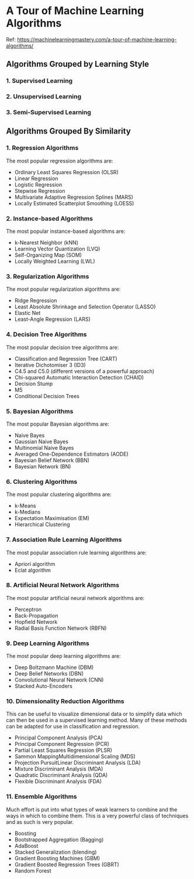 # A Tour of Machine Learning Algorithms
Ref: https://machinelearningmastery.com/a-tour-of-machine-learning-algorithms/

## Algorithms Grouped by Learning Style

### 1. Supervised Learning
### 2. Unsupervised Learning
### 3. Semi-Supervised Learning

## Algorithms Grouped By Similarity

### 1. Regression Algorithms

The most popular regression algorithms are:
- Ordinary Least Squares Regression (OLSR)
- Linear Regression
- Logistic Regression
- Stepwise Regression
- Multivariate Adaptive Regression Splines (MARS)
- Locally Estimated Scatterplot Smoothing (LOESS)

### 2. Instance-based Algorithms

The most popular instance-based algorithms are:
- k-Nearest Neighbor (kNN)
- Learning Vector Quantization (LVQ)
- Self-Organizing Map (SOM)
- Locally Weighted Learning (LWL)

### 3. Regularization Algorithms

The most popular regularization algorithms are:
- Ridge Regression
- Least Absolute Shrinkage and Selection Operator (LASSO)
- Elastic Net
- Least-Angle Regression (LARS)

### 4. Decision Tree Algorithms

The most popular decision tree algorithms are:
- Classification and Regression Tree (CART)
- Iterative Dichotomiser 3 (ID3)
- C4.5 and C5.0 (different versions of a powerful approach)
- Chi-squared Automatic Interaction Detection (CHAID)
- Decision Stump
- M5
- Conditional Decision Trees

### 5. Bayesian Algorithms

The most popular Bayesian algorithms are:
- Naive Bayes
- Gaussian Naive Bayes
- Multinomial Naive Bayes
- Averaged One-Dependence Estimators (AODE)
- Bayesian Belief Network (BBN)
- Bayesian Network (BN)

### 6. Clustering Algorithms

The most popular clustering algorithms are:
- k-Means
- k-Medians
- Expectation Maximisation (EM)
- Hierarchical Clustering

### 7. Association Rule Learning Algorithms

The most popular association rule learning algorithms are:
- Apriori algorithm
- Eclat algorithm

### 8. Artificial Neural Network Algorithms

The most popular artificial neural network algorithms are:
- Perceptron
- Back-Propagation
- Hopfield Network
- Radial Basis Function Network (RBFN)

### 9. Deep Learning Algorithms

The most popular deep learning algorithms are:
- Deep Boltzmann Machine (DBM)
- Deep Belief Networks (DBN)
- Convolutional Neural Network (CNN)
- Stacked Auto-Encoders

### 10. Dimensionality Reduction Algorithms

This can be useful to visualize dimensional data or to simplify data which can then be used in a supervised learning method. Many of these methods can be adapted for use in classification and regression.
- Principal Component Analysis (PCA)
- Principal Component Regression (PCR)
- Partial Least Squares Regression (PLSR)
- Sammon MappingMultidimensional Scaling (MDS)
- Projection PursuitLinear Discriminant Analysis (LDA)
- Mixture Discriminant Analysis (MDA)
- Quadratic Discriminant Analysis (QDA)
- Flexible Discriminant Analysis (FDA)

### 11. Ensemble Algorithms

Much effort is put into what types of weak learners to combine and the ways in which to combine them. This is a very powerful class of techniques and as such is very popular.
- Boosting
- Bootstrapped Aggregation (Bagging)
- AdaBoost
- Stacked Generalization (blending)
- Gradient Boosting Machines (GBM)
- Gradient Boosted Regression Trees (GBRT)
- Random Forest


